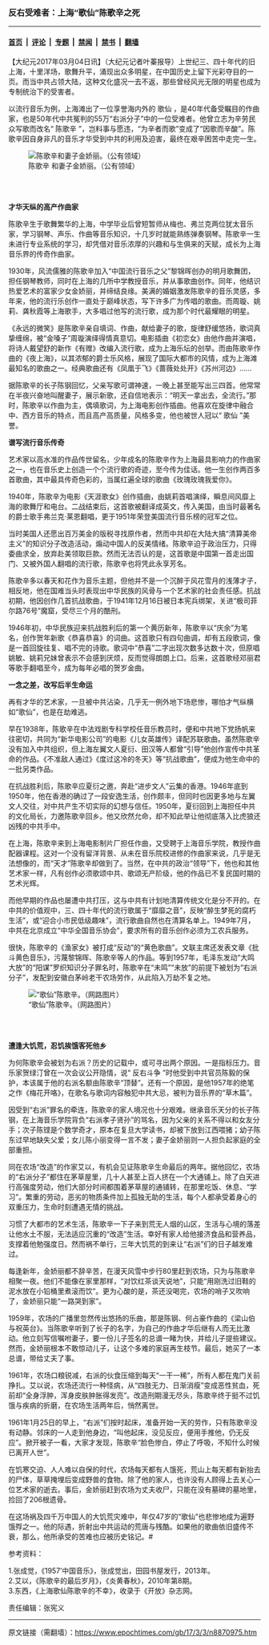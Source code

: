 ### 反右受难者：上海“歌仙”陈歌辛之死

---

#### [首页](../../../..?n8870975) &nbsp;|&nbsp; [评论](../../../../../epoch-comment?n8870975) &nbsp;|&nbsp; [专题](../../../../../epoch-special?n8870975) &nbsp;|&nbsp; [禁闻](../../../../../epoch-news?n8870975) &nbsp;|&nbsp; [禁书](../../../../../books?n8870975) &nbsp;|&nbsp; [翻墙](https://github.com/gfw-breaker/nogfw/blob/master/README.md?n8870975)


<div class="post_content" id="artbody" itemprop="articleBody">
 <!-- article content begin -->
 <p>
  【大纪元2017年03月04日讯】（大纪元记者叶蓁报导）上世纪三、四十年代的旧上海，十里洋场，歌舞升平，涌现出众多明星，在中国历史上留下光彩夺目的一页。而当中共占领大陆，这种文化盛况一去不返，那些曾经风光无限的明星也成为专制统治下的受害者。
 </p>
 <p>
  以流行音乐为例，上海滩出了一位享誉海内外的
  <ok href="https://www.epochtimes.com/gb/tag/%E6%AD%8C%E4%BB%99.html">
   歌仙
  </ok>
  ，是40年代备受瞩目的作曲家，也是50年代中共冤判的55万“右派分子”中的一位受难者。他曾立志为辛劳民众写歌而改名“
  <ok href="https://www.epochtimes.com/gb/tag/%E9%99%88%E6%AD%8C%E8%BE%9B.html">
   陈歌辛
  </ok>
  ”，岂料事与愿违，“为辛者而歌”变成了“因歌而辛酸”。陈歌辛因自身非凡的音乐才华受到中共的利用及迫害，最终在艰辛困苦中走完一生。
 </p>
 <figure aria-describedby="caption-attachment-8544226" class="wp-caption aligncenter" id="attachment_8544226" style="width: 400px">
  <ok href=" https://i.epochtimes.com/assets/uploads/2016/11/1611300730012357.jpg" rel="noreferrer noopener" target="_blank">
   <img alt="陈歌辛和妻子金娇丽。（公有领域）" class="size-full wp-image-8544226" src="https://i.epochtimes.com/assets/uploads/2016/11/1611300730012357.jpg"/>
  </ok>
  <br/><figcaption class="wp-caption-text" id="caption-attachment-8544226">
   <ok href="https://www.epochtimes.com/gb/tag/%E9%99%88%E6%AD%8C%E8%BE%9B.html">
    陈歌辛
   </ok>
   和妻子金娇丽。（公有领域）
  </figcaption><br/>
 </figure><br/>
 <p>
  <strong>
   才华天纵的高产作曲家
  </strong>
 </p>
 <p>
  陈歌辛生于歌舞繁华的上海，中学毕业后曾短暂师从梅也、弗兰克两位犹太音乐家，学习钢琴、声乐、作曲等音乐知识，十几岁时就能熟练弹奏钢琴。陈歌辛一生未进行专业系统的学习，却凭借对音乐浓厚的兴趣和与生俱来的天赋，成长为上海音乐界的传奇作曲家。
 </p>
 <p>
  1930年，风流儒雅的陈歌辛加入“中国流行音乐之父”黎锦晖创办的明月歌舞团，担任钢琴教师，同时在上海的几所中学教授音乐，并从事歌曲创作。同年，他结识热爱艺术的富家少女金娇丽，并缔结良缘。美满的婚姻激发陈歌辛的音乐灵感，多年来，他的流行乐创作一直处于巅峰状态，写下许多广为传唱的歌曲。而周璇、姚莉、龚秋霞等上海歌手，大多唱过他写的流行歌，成为那个时代最耀眼的明星。
 </p>
 <p>
  《永远的微笑》是陈歌辛亲自填词、作曲，献给妻子的歌，旋律舒缓悠扬，歌词真挚缠绵，被“金嗓子”周璇演绎得情真意切。电影插曲《初恋女》由他作曲并演唱，将诗人戴望舒的新作《有赠》改编入流行歌，成为上海乐坛的创举。而由陈歌辛作曲的《夜上海》，以其浓郁的爵士乐风格，展现了国际大都市的风情，成为上海滩最知名的歌曲之一。经典歌曲还有《凤凰于飞》《蔷薇处处开》《苏州河边》……
 </p>
 <p>
  据陈歌辛的长子陈钢回忆，父亲写歌可谓神速，一晚上甚至能写出三四首。他常常在半夜兴奋地叫醒妻子，展示新歌，还自信地表示：“明天一拿出去，全流行。”那时，陈歌辛以作曲为主，偶填歌词，为上海电影创作插曲。他喜欢在旋律中融合中、西方音乐的特点，而且高产高质量，风格多变，他也被世人冠以“
  <ok href="https://www.epochtimes.com/gb/tag/%E6%AD%8C%E4%BB%99.html">
   歌仙
  </ok>
  ”美誉。
 </p>
 <p>
 </p>
 <p>
  <strong>
   谱写流行音乐传奇
  </strong>
 </p>
 <p>
  艺术家以高水准的作品传世留名，少年成名的陈歌辛作为上海最具影响力的作曲家之一，也在音乐史上创造一个个流行歌的奇迹，至今传为佳话。他一生创作两百多首歌曲，其中最具传奇色彩的，当属红遍全球的歌曲《玫瑰玫瑰我爱你》。
 </p>
 <p>
  1940年，陈歌辛为电影《天涯歌女》创作插曲，由姚莉首唱演绎，瞬息间风靡上海的歌舞厅和电台。二战结束后，这首歌被翻译成英文，传入美国，由当时最著名的爵士歌手弗兰克·莱恩翻唱，更于1951年荣登美国流行音乐榜的冠军之位。
 </p>
 <p>
  当时美国人还愿出百万美金的版税寻找原作者，然而中共却在大陆大搞“清算美帝主义”的知识分子改造活动，煽动中国人的反美情绪。陈歌辛迫于政治压力，只得委曲求全，放弃赴美领取巨款。然而无法否认的是，这首歌是中国第一首走出国门、又被外国人翻唱的流行歌，陈歌辛也将凭此永享芳名。
 </p>
 <p>
  陈歌辛多以春天和花作为音乐主题，但他并不是一个沉醉于风花雪月的浅薄才子，相反地，他在国难当头时表现出中华民族的风骨与一个艺术家的社会责任感。抗战初期，他因创作几首抗战歌曲，于1941年12月16日被日本宪兵绑架，关进“极司菲尔路76号”魔窟，受尽三个月的酷刑。
 </p>
 <p>
  1946年初，中华民族迎来抗战胜利后的第一个黄历新年，陈歌辛以“庆余”为笔名，创作贺年新歌《恭喜恭喜》的词曲。这首歌只有四句曲调，却有五段歌词，像是一首回旋往复、唱不完的诗歌。歌词中“恭喜”二字出现次数多达数十次，但原唱姚敏、姚莉兄妹曾表示不会感到厌烦，反而觉得朗朗上口。后来，这首歌经邓丽君等歌手翻唱至今，成为每年必唱的贺岁金曲。
 </p>
 <p>
 </p>
 <p>
  <strong>
   一念之差，改写后半生命运
  </strong>
 </p>
 <p>
  再有才华的艺术家，一旦被中共沾染，几乎无一例外地下场悲惨，哪怕才气纵横如“歌仙”，也是在劫难逃。
 </p>
 <p>
  早在1938年，陈歌辛在中法戏剧专科学校任音乐教员时，便和中共地下党扬帆来往密切，共同为“新华电影公司”的电影《儿女英雄传》译配苏联歌曲。虽然陈歌辛没有加入中共组织，但上海左翼文人夏衍、田汉等人都曾“引导”他创作宣传中共革命的作品。《不准敌人通过》《度过这冷的冬天》等“抗战歌曲”，便成为他生命中的一批另类作品。
 </p>
 <p>
  在抗战胜利后，陈歌辛应夏衍之邀，奔赴“进步文人”云集的香港。1946年底到1950年，他在香港的确过了一段安逸生活，创作颇丰，但同时也因更多地与左翼文人交往，对中共产生不切实际的幻想与信任。1950年，夏衍回到上海担任中共的文化局长，力邀陈歌辛回乡。他又欣然允命，却不知此举让他彻底落入比虎狼还凶残的中共手中。
 </p>
 <p>
  在上海，陈歌辛来到上海电影制片厂担任作曲，又受聘于上海音乐学院，教授作曲配器课程。这对一个没有留洋背景、从未在音乐院校进修的作曲家来说，几乎是无法想像的，而“天才”陈歌辛却做到了。当然，在中共的政治“领导”下，他也和其他艺术家一样，凡有创作必须歌颂中共、歌颂无产阶级，他的作品已不复民国时期的艺术光辉。
 </p>
 <p>
  而他早期的作品也屡遭中共打压，这与中共有计划地清算传统文化是分不开的。在中共的价值观中，三、四十年代的流行歌属于“靡靡之音”，反映“醉生梦死的腐朽生活”，或“迎合小市民低级趣味”，流行歌曲自然也在清算名单上。1949年7月，中共在北京成立“中华全国音乐协会”，要求所有的音乐创作必须为工农兵服务。
 </p>
 <p>
  很快，陈歌辛的《渔家女》被打成“反动”的“黄色歌曲”。文联主席还发表文章《批斗黄色音乐》，污蔑黎锦晖、陈歌辛等人的作品。等到1957年，毛泽东发动“大鸣大放”的“阳谋”罗织知识分子罪名时，陈歌辛在“未鸣”“未放”的前提下被划为“右派分子”，发配到安徽白茅岭老干农场劳作，从此陷入万劫不复之地。
 </p>
 <figure aria-describedby="caption-attachment-8870999" class="wp-caption aligncenter" id="attachment_8870999" style="width: 350px">
  <ok href=" https://i.epochtimes.com/assets/uploads/2017/03/f20abbffe03b2da740888c6215c3e74b.jpg" rel="noreferrer noopener" target="_blank">
   <img alt="“歌仙”陈歌辛。（网路图片）" class="size-full wp-image-8870999" src="https://i.epochtimes.com/assets/uploads/2017/03/f20abbffe03b2da740888c6215c3e74b.jpg"/>
  </ok>
  <br/><figcaption class="wp-caption-text" id="caption-attachment-8870999">
   “歌仙”陈歌辛。（网路图片）
  </figcaption><br/>
 </figure><br/>
 <p>
  <strong>
   遭逢大饥荒，忍饥挨饿客死他乡
  </strong>
 </p>
 <p>
  为何陈歌辛会被划为右派？历史的记载中，或可寻出两个原因。一是指标压力。音乐家贺绿汀曾在一次会议公开隐情，说“
  <ok href="https://www.epochtimes.com/gb/tag/%E5%8F%8D%E5%8F%B3%E6%96%97%E4%BA%89.html">
   反右斗争
  </ok>
  ”时他受到中共官员陈毅的保护，本该属于他的右派名额由陈歌辛“顶替”。还有一个原因，是他1957年的绝笔之作《梅花开咯》，在歌名与歌词内容触犯中共大忌，被判为音乐界的“草木篇”。
 </p>
 <p>
  因受到“右派”罪名的牵连，陈歌辛的家人境况也十分艰难。继承音乐天分的长子陈钢，在上海音乐学院背负“右派孝子贤孙”的骂名，因为父亲的关系不得以和女友分手；次子陈铿是个数学奇才，原本在复旦大学读书，却被下放到江西喂猪；幼子陈东过早地缺失父爱；女儿陈小丽变得一言不发；妻子金娇丽则一人担负起家庭的全部重担。
 </p>
 <p>
  同在农场“改造”的作家艾以，有机会见证陈歌辛生命最后的两年。据他回忆，农场的“右派分子”都住在茅草屋里，几十人甚至上百人挤在一个大通铺上。除了白天进行高强度劳动，他们大部分时间都围着茅草屋的通铺转，在那里吃饭、休息、“学习”。繁重的劳动，恶劣的物质条件加上孤独无助的生活，每个人都承受着身心的双重压力，生命时刻遭遇无情的挑战。
 </p>
 <p>
  习惯了大都市的艺术生活，陈歌辛一下子来到荒无人烟的山区，生活与心境的落差让他水土不服，无法适应沉重的“改造”生活。幸好有家人给他接济食品和营养品，支撑着他勉强度日。然而祸不单行，三年大饥荒的到来让“右派”们的日子越发难过。
 </p>
 <p>
  每逢新年，金娇丽都不辞辛苦，在漫天风雪中步行80里赶到农场，只为与陈歌辛相聚一夜。他们不能像在家里那样，“对饮红茶谈天说地”，只能“用刚洗过旧鞋的泥水放在小铅桶里煮滚而饮”。更为心酸的是，茶还没喝完，农场的哨子又吹响了，金娇丽只能“一路哭到家”。
 </p>
 <p>
  1959年，农场的广播里忽然传出悠扬的乐曲，那是陈钢、何占豪作曲的《梁山伯与祝英台》。当陈歌辛听到了长子的名字，为自己的作曲才华后继有人而无比激动。他立刻写信嘱咐妻子，要一份儿子签名的总谱一睹为快，并给儿子提些建议。然而，金娇丽根本不敢惊动儿子，让这个多难的家庭再生枝节。最后，她买了一本总谱，带给丈夫了事。
 </p>
 <p>
  1961年，农场口粮锐减，右派的伙食压缩到每天“一干一稀”，所有人都在鬼门关前挣扎。艾以说，农场还流行一种怪病，从“四肢无力、日渐消瘦”变成恶性贫血，死前却“全身浮肿，浑身皮肤肿胀得发亮”。改造刑期漫无尽头，陈歌辛终于挺不过饥饿与疾病的折磨，在农场生活两年后，悄然离世。
 </p>
 <p>
  1961年1月25日的早上，“右派”们按时起床，准备开始一天的劳作，只有陈歌辛没有动静。邻床的一人走到他身边，“叫他起床，没见反应，便用手推他，仍无反应”。掀开被子一看，大家才发现，陈歌辛“脸色惨白，停止了呼吸，不知什么时候已离开人世”。
 </p>
 <p>
  在饥寒交迫、人人难以自保的时代，农场每天都有人饿死，荒山上每天都有新抬去的尸体，草草掩埋后变成野兽的食物。除了他的家人，也许没有人顾得上去关心一位艺术家的逝去。事后，金娇丽赶到农场为丈夫收尸，只能在没有墓碑的墓地里，捡回了206根遗骨。
 </p>
 <p>
  在这场祸及四千万中国人的大饥荒灾难中，年仅47岁的“歌仙”也悲惨地成为遍野饿殍之一。他的际遇，折射出中共运动的荒唐与残酷。如果他的歌曲依旧盛传不衰，那么，他所承受的苦难也应被历史铭记。#
 </p>
 <p>
  参考资料：
 </p>
 <p>
  1.张成觉，《1957’中国音乐》，张成觉出，田园书屋发行，2013年。
  <br/>
  2.艾以，《陈歌辛的最后岁月》，《炎黄春秋》，2010年第8期。
  <br/>
  3.东西，《上海歌仙陈歌辛的不幸》，收录于《开放》杂志网。
 </p>
 <p>
  责任编辑：张宪义
 </p>
 <!-- article content end -->
 <div id="below_article_ad">
 </div>
</div>


---

原文链接（需翻墙）：https://www.epochtimes.com/gb/17/3/3/n8870975.htm